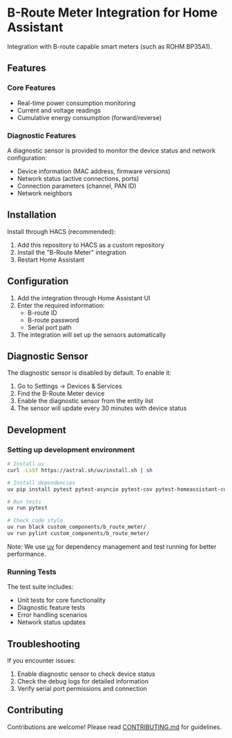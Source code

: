 # B-Route Meter Integration for Home Assistant

Integration with B-route capable smart meters (such as ROHM BP35A1).

## Features

### Core Features

- Real-time power consumption monitoring
- Current and voltage readings
- Cumulative energy consumption (forward/reverse)

### Diagnostic Features

A diagnostic sensor is provided to monitor the device status and network configuration:

- Device information (MAC address, firmware versions)
- Network status (active connections, ports)
- Connection parameters (channel, PAN ID)
- Network neighbors

## Installation

Install through HACS (recommended):

1. Add this repository to HACS as a custom repository
2. Install the "B-Route Meter" integration
3. Restart Home Assistant

## Configuration

1. Add the integration through Home Assistant UI
2. Enter the required information:
   - B-route ID
   - B-route password
   - Serial port path
3. The integration will set up the sensors automatically

## Diagnostic Sensor

The diagnostic sensor is disabled by default. To enable it:

1. Go to Settings → Devices & Services
2. Find the B-Route Meter device
3. Enable the diagnostic sensor from the entity list
4. The sensor will update every 30 minutes with device status

## Development

### Setting up development environment

```bash
# Install uv
curl -LsSf https://astral.sh/uv/install.sh | sh

# Install dependencies
uv pip install pytest pytest-asyncio pytest-cov pytest-homeassistant-custom-component black pylint

# Run tests
uv run pytest

# Check code style
uv run black custom_components/b_route_meter/
uv run pylint custom_components/b_route_meter/
```

Note: We use [uv](https://github.com/astral-sh/uv) for dependency management and test running for better performance.

### Running Tests

The test suite includes:

- Unit tests for core functionality
- Diagnostic feature tests
- Error handling scenarios
- Network status updates

## Troubleshooting

If you encounter issues:

1. Enable diagnostic sensor to check device status
2. Check the debug logs for detailed information
3. Verify serial port permissions and connection

## Contributing

Contributions are welcome! Please read [CONTRIBUTING.md](CONTRIBUTING.md) for guidelines.
